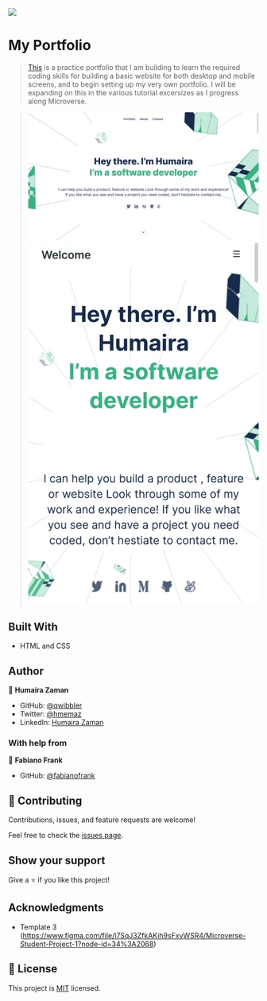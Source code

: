 ![](https://img.shields.io/badge/Microverse-blueviolet)

# My Portfolio

> [This](https://qwibbler.github.io/my-portfolio/) is a practice portfolio that I am building to learn the required coding skills for building a basic website for both desktop and mobile screens, and to begin setting up my very own portfolio. I will be expanding on this in the various tutorial excersizes as I progress along Microverse.

> ![screenshot](images/Screenshot-desktop.png)
> ![screenshot](images/Screenshot-mobile.png)



## Built With

- HTML and CSS

<!-- ## Live Demo

[Live Demo Link](https://livedemo.com)
 -->


## Author

👤 **Humaira Zaman**

- GitHub: [@qwibbler](https://github.com/qwibbler)
- Twitter: [@hmemaz](https://twitter.com/hmemaz)
- LinkedIn: [Humaira Zaman](https://www.linkedin.com/in/hmemaz1994/)

### With help from

👤 **Fabiano Frank**

- GitHub: [@fabianofrank](https://github.com/fabianofrank)

## 🤝 Contributing

Contributions, issues, and feature requests are welcome!

Feel free to check the [issues page](../../issues/).

## Show your support

Give a ⭐️ if you like this project!

## Acknowledgments

- Template 3 (https://www.figma.com/file/l7SqJ3ZfkAKih9sFxvWSR4/Microverse-Student-Project-1?node-id=34%3A2068)

## 📝 License

This project is [MIT](./MIT.md) licensed.
